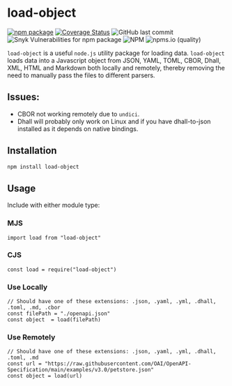 # load-object

[![npm package][npm-image]][npm-url]
[![Coverage Status][coveralls-image]][coveralls-url]
![GitHub last commit](https://img.shields.io/github/last-commit/mithrayls/js-load-object)
![Snyk Vulnerabilities for npm package](https://img.shields.io/snyk/vulnerabilities/npm/load-object)
![NPM](https://img.shields.io/npm/l/load-object)
![npms.io (quality)](https://img.shields.io/npms-io/quality-score/load-object)

<!--
-->

`load-object` is a useful `node.js` utility package for loading data. `load-object` loads data into a Javascript object from JSON, YAML, TOML, CBOR, Dhall, XML, HTML and Markdown both locally and remotely, thereby removing the need to manually pass the files to different parsers.

## Issues:
- CBOR not working remotely due to `undici`.
- Dhall will probably only work on Linux and if you have dhall-to-json installed as it depends on native bindings.

## Installation

```bash
npm install load-object
```

## Usage

Include with either module type:

### MJS
``` node
import load from "load-object"
```
### CJS
``` node
const load = require("load-object")
```

### Use Locally
```node
// Should have one of these extensions: .json, .yaml, .yml, .dhall, .toml, .md, .cbor
const filePath = "./openapi.json"
const object  = load(filePath)
```

### Use Remotely
```node
// Should have one of these extensions: .json, .yaml, .yml, .dhall, .toml, .md
const url = "https://raw.githubusercontent.com/OAI/OpenAPI-Specification/main/examples/v3.0/petstore.json"
const object = load(url)
```

[npm-image]: https://img.shields.io/npm/v/load-object.svg
[npm-url]: http://npmjs.org/package/load-object
[coveralls-image]: https://coveralls.io/repos/github/mithrayls/js-load-object/badge.svg?branch=main
[coveralls-url]: https://coveralls.io/github/mithrayls/js-load-object?branch=main
